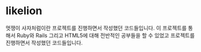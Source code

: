 likelion
===
멋쟁이 사자처럼이란 프로젝트를 진행하면서 작성했던 코드들입니다. 
이 프로젝트를 통해서 Ruby와 Rails 그리고 HTML5에 대해 전반적인 공부들을 할 수 있었고 
프로젝트를 진행하면서 작성했던 코드들입니다. 


